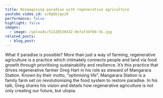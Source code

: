 ```yaml
---
title: Reimagining paradise with regenerative agriculture
youtube_video_id: scRgGbjqoi0
performance: false
highlight: false
images:
  - image: /uploads/51328530432-0e7af34f60-5k.jpg
related_posts:
  - blog_post:
---
```

What if paradise is possible? More than just a way of farming, regenerative agriculture is a practice which intimately connects people and land via food growth through prioritising sustainability and resilience. It’s this practice that drives regenerative farmer Greg Hart in his role as steward of Mangarara Station. Known by their motto, “optimising life”, Mangarara Station is a family farm set on revolutionising the food system to restore paradise. In his talk, Greg shares his vision and details how regenerative agriculture is not only creating our future, but utopia.